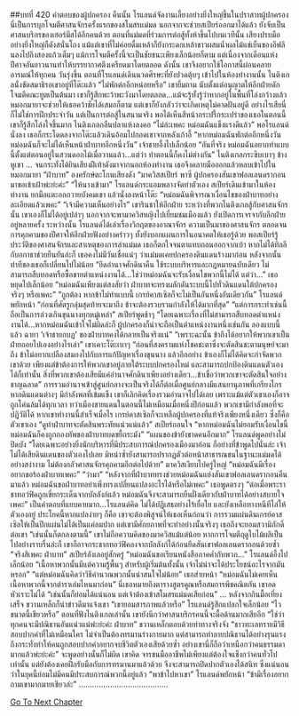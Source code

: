 ##บทที่ 420 คำตอบของผู้ปกครอง
คืนนั้น โรแลนด์จัดงานเลี้ยงอย่างยิ่งใหญ่ขึ้นในปราสาทผู้ปกครอง
นี่เป็นการบุกโจมตีศาสนจักรครั้งแรกของสโมสรแม่มด นอกจากจะช่วยสเปียร์ออกมาได้แล้ว ยังจับเป็นศาสนบริกรของเฮอร์มีสได้อีกคนด้วย
ตอนที่แม่มดที่ร่วมการต่อสู้ทั้งห้าขึ้นไปบนเวทีนั้น เสียงปรบมืออย่างยิ่งใหญ่ก็ดังสนั่นโถง แม้แต่เขาที่ไม่ค่อยดื่มเหล้าก็ยังกระดกเหล้าขาวผสมน้ำผลไม้แช่เย็นของอีฟลินลงไปถึงสองแก้วเต็มๆ
แม้การโจมตีครั้งนี้จะเป็นชัยชนะเพียงเล็กน้อยก็ตาม แต่เนื่องจากเดือนแห่งปีศาจอันยาวนานทำให้บรรยากาศตึงเครียดมาโดยตลอด ดังนั้น เขาจึงอยากใช้โอกาสนี้ผ่อนคลายอารมณ์ให้ทุกคน
วันรุ่งขึ้น ตอนที่โรแลนด์เดินนวดศีรษะที่ยังปวดตุ้บๆ เข้าไปในห้องทำงานนั้น ไนติงเกลนั่งขัดสมาธิรอเขาอยู่ที่โต๊ะแล้ว
“ไม่พักต่ออีกหน่อยหรือ” เขายิ้มถาม
นับตั้งแต่อนุญาตให้อีกฝ่ายดักโจมตีคณะทูตเป็นต้นมา เขาก็รู้สึกพะว้าพะวังมาโดยตลอด...แม้จะรู้ทั้งรู้ว่าหากอยู่ในพื้นที่โล่งกว้างแล้ว หมอกมายาจะช่วยให้เธอคว้าชัยได้เสมอก็ตาม แต่เขาก็ยังกลัวว่าจะเกิดเหตุไม่คาดฝันอยู่ดี อย่างไรเสียนี่ก็ไม่ใช่การฝึกประจำวัน แต่เป็นการต่อสู้ในสนามจริง พอได้เห็นสีหน้ากระปรี้กระเปร่าของเธอในตอนนี้ เขาก็รู้สึกโล่งใจขึ้นมาก
ไนติงเกลกลืนปลาแห้งลงคอ “ไม่ล่ะเพคะ หม่อมฉันแข็งแรงดีแล้ว”
พอโรแลนด์นั่งลง เธอก็กระโดดลงจากโต๊ะแล้วเดินอ้อมไปกอดเขาจากหลังเก้าอี้ “หากหม่อมฉันพักต่ออีกหนึ่งวัน หม่อมฉันก็จะไม่ได้เห็นหน้าฝ่าบาทอีกหนึ่งวัน”
เจ้าชายอึ้งไปเล็กน้อย
“อันที่จริง หม่อมฉันอยากทำแบบนี้ตั้งแต่ตอนอยู่ในสวนดอกไม้เมื่อวานแล้ว...แต่ว่า ทำตอนนี้ก็คงไม่ต่างกัน” ไนติงเกลกระซิบเบาๆ ข้างหูเขา
…
จนกระทั่งได้ยินเสียงฝีเท้าดังมาจากนอกห้องทำงาน เธอจึงคลายมือออกแล้วหลบเข้าไปในหมอกมายา
“ฝ่าบาท” องครักษ์ตะโกนเสียงดัง “มาควิสสเปียร์ พาซี ผู้ปกครองสันเขาฟอลเลนดรากอนมาขอเข้าเฝ้าพ่ะย่ะค่ะ”
“ให้นางเข้ามา” โรแลนด์กระแอมพลางจัดท่าตัวเอง
สเปียร์เดินเข้ามาในห้องทำงาน ยกมือแตะอกถวายบังคมเขา แล้วนั่งลงหน้าโต๊ะ “หม่อมฉันพิจารณาเงื่อนไขของฝ่าบาทอย่างละเอียดแล้วเพคะ”
“เจ้ามีความเห็นอย่างไร” เขารินชาให้อีกฝ่าย
ระหว่างที่พวกไนติงเกลสู้กับศาสนจักรนั้น เขาเองก็ไม่ได้อยู่เปล่าๆ นอกจากจะพามาควิสหญิงไปเยี่ยมชมเมืองแล้ว ยังเปิดการเจรจากับอีกฝ่ายอยู่หลายครั้ง ระหว่างนั้น โรแลนด์ได้เล่าเรื่องวิกฤตของอาณาจักร ความเป็นมาของศาสนจักร ตลอดจนการคุกคามของปีศาจให้อีกฝ่ายฟังอย่างคร่าวๆ ทั้งยังบอกแผนการในอนาคตให้เธอรู้ด้วย
พอสเปียร์รู้ประวัติของศาสนจักรและสาเหตุของการล่าแม่มด เธอก็ตกใจจนตาแทบถลนออกจากเบ้า หากไม่ได้ทิลลีกับอกาธาช่วยยืนยันล่ะก็ เธอคงไม่มีวันเชื่อแน่ๆ ว่าแม่มดเคยปกครองดินแดนร้างมาก่อน หลังจากนั้น ท่าทีของเธอก็เปลี่ยนไปไม่น้อย
“ยึดอำนาจศักดินาคืน ใช้ระบบบริหารและกฎหมายฉบับเดียว ไม่สามารถสืบทอดหรือซื้อขายตำแหน่งงานได้...ใช่ว่าหม่อมฉันจะรับเงื่อนไขพวกนี้ไม่ได้ แต่ว่า...” เธอหยุดไปเล็กน้อย “หม่อมฉันเพียงแต่สงสัยว่า ฝ่าบาทจะทรงผลักดันระบบนี้ไปทั่วดินแดนใต้ปกครองจริงๆ หรือเพคะ”
“ถูกต้อง หากข้าไม่ทำแบบนี้ เกรย์คาสเซิลก็จะไม่เป็นอันหนึ่งอันเดียวกัน” โรแลนด์พยักหน้า “ก่อนที่ศัตรูกลุ่มสุดท้ายจะมาถึง ข้าจะต้องรวบรวมกำลังให้ได้มากที่สุด”
“แต่การกระทำเช่นนื้ถือเป็นการล่วงเกินขุนนางทุกหมู่เหล่า” สเปียร์พูดช้าๆ “โดยเฉพาะเรื่องที่ไม่สามารถสืบทอดตำแหน่งงานได้...หากหม่อมฉันเข้าใจไม่ผิดล่ะก็ ผู้ปกครองก็น่าจะถือเป็นตำแหน่งงานหนึ่งเช่นกัน ลองแบบนี้แล้ว ฉายา ‘เจ้าชายกบฏ’ ของฝ่าบาทคงได้กลายเป็นจริงแน่”
“เพราะฉะนั้น ข้าถึงได้อยากให้พวกเขาเป็นฝ่ายถอยไปเองอย่างไรเล่า” เขาเคาะโต๊ะเบาๆ “ก่อนที่สงครามแห่งโชคชะตาซึ่งจะตัดสินชะตามนุษย์จะมาถึง ข้าไม่อยากเปลืองสมองไปกับการแก้ปัญหาเรื่องขุนนาง แล้วอีกอย่าง ข้าเองก็ไม่ได้คิดจะกำจัดพวกเขาด้วย เพียงแต่ข้าต้องการให้พวกเขาอยู่ภายใต้ระบบปกครองใหม่ และสามารถปกป้องดินแดนตัวเองได้ก็เท่านั้น สิ่งที่พวกเขาต้องเสียมีแค่อำนาจศักดินาเพียงอย่างเดียว...ข้าเชื่อว่าพวกเขาจะตัดสินใจอย่างชาญฉลาด”
การรวมอำนาจเข้าสู่ศูนย์กลางจะเป็นจริงได้ก็ต่อเมื่อศูนย์กลางมีแสนยานุภาพที่เกรียงไกร หากดินแดนต่างๆ มีกำลังพลที่เข้มแข็ง เขาก็เลิกคิดเรื่องรวมอำนาจไปได้เลย เพราะแม้แต่ตัวเขาเองก็อาจถูกโค่นล้มได้ทุกเวลา ทว่าเมืองชายแดนในตอนนี้ไม่เหมือนเมื่อหนึ่งปีก่อนแล้ว พวกเขามีกำลังพอที่จะปฏิวัติได้ หากเขาทำงานนี้สำเร็จเมื่อไร เกรย์คาสเซิลก็จะเหลือผู้ปกครองที่แท้จริงเพียงหนึ่งเดียว ซึ่งก็คือตัวเขาเอง
“ดูท่าฝ่าบาทจะตัดสินพระทัยแน่วแน่แล้ว” สเปียร์ถอนใจ “หากหม่อมฉันไม่ยอมรับเงื่อนไขนี้ หม่อมฉันก็คงถูกกองทัพของฝ่าบาทบดขยี้กระมัง”
“แผนของข้ายังขาดคนอีกมาก” โรแลนด์พูดอย่างไม่ปิดบัง “โดยเฉพาะอย่างยิ่งนักบริหารที่มีประสบการณ์ปกครองเมืองมาก่อน ก็อย่างที่ข้าพูดไปนั่นล่ะ เจ้าไม่ได้เสียดินแดนของตัวเองไปเลย มิหนำซ้ำยังสามารถปรากฏตัวต่อหน้าสาธารณชนในฐานะแม่มดได้อย่างสง่างาม ไม่ต้องกลัวศาสนจักรคุกคามอีกต่อไปด้วย”
มาควิสเงียบไปครู่ใหญ่ “หม่อมฉันมีเรื่องอยากขอร้องฝ่าบาทเพคะ”
“ว่ามา”
“หลังจากที่ฝ่าบาททรงช่วยหม่อมฉันแย่งสันเขาฟอลเลนดรากอนคืนมาแล้ว หม่อมฉันขอฝ่าบาทอย่าเพิ่งทรงเปลี่ยนแปลงอะไรได้หรือไม่เพคะ” เธอพูดตรงๆ “ต่อเมื่อพระราชาทอว์ฟิคถูกเขี่ยกระเด็นจากบัลลังก์แล้ว หม่อมฉันจึงจะสามารถยืนฝั่งเดียวกับฝ่าบาทได้อย่างสบายใจเพคะ”
เป็นคำตอบที่แยบคายมาก...โรแลนด์คิด ไม่ได้ปฏิเสธอย่างไร้เยื่อใย และยังเหลือทางหนีทีไล่ให้ตัวเองอยู่ ประโยคนี้หากแปลง่ายๆ ก็คือ เขาจะต้องพิสูจน์ให้เธอเห็นก่อนว่า การรวมแผ่นดินเกรย์คาสเซิลให้เป็นปึกแผ่นไม่ได้เป็นแค่ลมปาก แต่เขามีศักยภาพที่จะทำอย่างนั้นจริงๆ เธอถึงจะยอมสวามิภักดิ์ต่อเขา
“เช่นนั้นก็ตกลงตามนี้” เขาไม่ถือความคิดของมาควิสแม้แต่น้อย หากการโจมตีฤดูใบไม้ผลิเป็นไปอย่างราบรื่นล่ะก็ เขาก็อาจกระชากทอว์ฟิคลงจากบัลลังก์ได้ก่อนยึดสันเขาฟอลเลนดรากอนด้วยซ้ำ
“จริงสิเพคะ ฝ่าบาท” สเปียร์ลังเลอยู่สักครู่ “หม่อมฉันขอเรียนหนังสือภาคค่ำกับพวก...”
โรแลนด์อึ้งไปเล็กน้อย “เนื้อหาพวกนั้นมีแต่ความรู้พื้นๆ สำหรับผู้เริ่มต้นทั้งนั้น เจ้าไม่น่าจะได้ประโยชน์อะไรจากมันหรอก”
“แต่หม่อมฉันคิดว่าวิธีคำนวณพวกนั้นน่าสนใจไม่น้อย” เธอส่ายหน้า “หม่อมฉันไม่เคยเห็นเนื้อหาพวกนี้จากตำราเล่มไหนมาก่อน”
นี่เธอหมายถึงตารางสูตรคูณหรือสมการพีชคณิตกัน เขาอดหัวเราะไม่ได้ “เช่นนั้นก็ย่อมได้แน่นอน แต่เจ้าต้องเข้าสโมสรแม่มดเสียก่อน”
…
หลังจากกินมื้อเที่ยงเสร็จ ขวานเหล็กก็นำข่าวดีมาแจ้งเขา
“เขายอมสารภาพแล้วหรือ” โรแลนด์รู้สึกแปลกใจเล็กน้อย “ไวขนาดนี้เชียวหรือ”
ตอนที่ฟังไนติงเกลเล่านั้น เขายังนึกว่าศาสนบริกรคนนี้จะดื้อด้านมากเสียอีก
“ใช่ว่าทุกคนจะมีปณิธานอันแน่วแน่พ่ะย่ะค่ะ ฝ่าบาท” ขวานเหล็กตอบด้วยท่าทางจริงจัง “ชาวทะเลทรายมีวิธีสอบปากคำที่ไม่เหมือนใคร ไม่จำเป็นต้องทรมานร่างกายมาก แต่สามารถทำลายปณิธานได้อย่างรุนแรง ถึงกระทั่งทำให้คนถูกสอบปากคำอยากจบชีวิตตัวเองเสียด้วยซ้ำ อย่างเขานี่ก็ถือว่าเหนือกว่าคนธรรมดามากแล้วพ่ะย่ะค่ะ”
จะพูดอย่างนั้นก็ไม่ผิด เขาคิด จารชนมืออาชีพไม่เพียงแต่ต้องใจแข็งกว่าคนทั่วไปเท่านั้น แต่ยังต้องเคยฝึกรับมือกับการทรมานมาแล้วด้วย จึงจะสามารถปิดปากตัวเองได้สนิท ซึ่งแน่นอนว่าในยุคนี้ย่อมไม่มีคนมีประสบการณ์พวกนี้อยู่แล้ว
“พาข้าไปหาเขา” โรแลนด์พยักหน้า “ข้ามีเรื่องอยากถามเขามากมายเชียวล่ะ”
………………………………….




[Go To Next Chapter]( ./333.md)